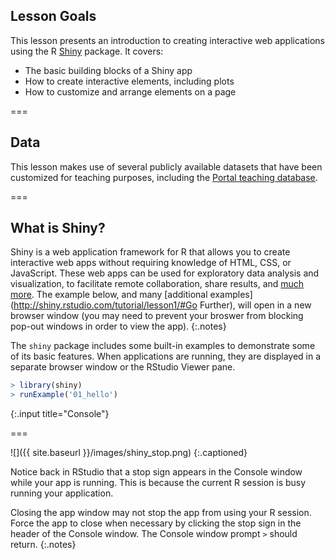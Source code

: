 ---
---

## Lesson Goals

This lesson presents an introduction to creating interactive web applications using the R [Shiny](https://cran.r-project.org/web/packages/shiny/index.html) package. It covers:

- The basic building blocks of a Shiny app
- How to create interactive elements, including plots
- How to customize and arrange elements on a page

===

## Data

This lesson makes use of several publicly available datasets that have been customized for teaching purposes, including the [Portal teaching database](https://github.com/weecology/portal-teachingdb).

===

## What is Shiny?

Shiny is a web application framework for R that allows you to create interactive web apps without requiring knowledge of HTML, CSS, or JavaScript. These web apps can be used for exploratory data analysis and visualization, to facilitate remote collaboration, share results, and [much more](http://shiny.rstudio.com/gallery/). The example below, and many [additional examples](http://shiny.rstudio.com/tutorial/lesson1/#Go Further), will open in a new browser window (you may need to prevent your broswer from blocking pop-out windows in order to view the app).
{:.notes}

The `shiny` package includes some built-in examples to demonstrate some of its basic features. When applications are running, they are displayed in a separate browser window or the RStudio Viewer pane. 




~~~r
> library(shiny)
> runExample('01_hello')
~~~
{:.input title="Console"}


===

![]({{ site.baseurl }}/images/shiny_stop.png)
{:.captioned}

Notice back in RStudio that a stop sign appears in the Console window while your app is running. This is because the current R session is busy running your application.

Closing the app window may not stop the app from using your R session. Force the app to close when necessary by clicking the stop sign in the header of the Console window. The Console window prompt `>` should return.
{:.notes}
